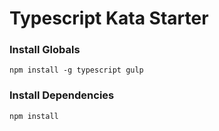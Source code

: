 # Typescript Kata Starter

### Install Globals

`npm install -g typescript gulp`

### Install Dependencies

`npm install`